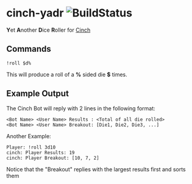 # cinch-yadr ![BuildStatus](https://travis-ci.org/bbourqu/cinch-yadr.svg?branch=master)
**Y**et **A**nother **D**ice **R**oller for [Cinch][cinchrb]

## Commands
```
!roll $d%
```
This will produce a roll of a **%** sided die **$** times.

## Example Output
The Cinch Bot will reply with 2 lines in the following format:
```
<Bot Name> <User Name> Results : <Total of all die rolled>
<Bot Name> <User Name> Breakout: [Die1, Die2, Die3, ...]
```

Another Example:
```
Player: !roll 3d10
cinch: Player Results: 19
cinch: Player Breakout: [10, 7, 2]
```

Notice that the "Breakout" replies with the largest results first and sorts them

[cinchrb]: https://github.com/cinchrb/cinch

